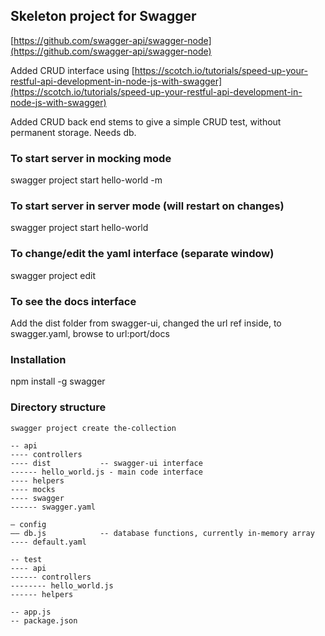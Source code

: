 ## Skeleton project for Swagger

[https://github.com/swagger-api/swagger-node](https://github.com/swagger-api/swagger-node)

Added CRUD interface using [https://scotch.io/tutorials/speed-up-your-restful-api-development-in-node-js-with-swagger](https://scotch.io/tutorials/speed-up-your-restful-api-development-in-node-js-with-swagger)

Added CRUD back end stems to give a simple CRUD test, without permanent storage. 
Needs db.

### To start server in mocking mode
swagger project start hello-world -m

### To start server in server mode (will restart on changes)
swagger project start hello-world

### To change/edit the yaml interface (separate window)
swagger project edit

### To see the docs interface
Add the dist folder from swagger-ui, changed the url ref inside, to swagger.yaml, 
browse to url:port/docs


### Installation
npm install -g swagger


### Directory structure
```
swagger project create the-collection

-- api  
---- controllers
---- dist           -- swagger-ui interface
------ hello_world.js - main code interface
---- helpers
---- mocks
---- swagger
------ swagger.yaml

— config
—— db.js            -- database functions, currently in-memory array
---- default.yaml

-- test
---- api
------ controllers
-------- hello_world.js
------ helpers

-- app.js
-- package.json
```

